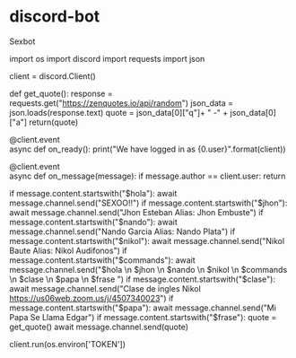 # discord-bot
Sexbot

import os
import discord
import requests 
import json 


client = discord.Client() 

def get_quote():
  response = requests.get("https://zenquotes.io/api/random")
  json_data = json.loads(response.text)
  quote = json_data[0]["q"]+ " -" + json_data[0]["a"]
  return(quote) 



@client.event  
async def on_ready(): 
   print("We have logged in as {0.user}".format(client))

@client.event     
async def on_message(message):
  if message.author == client.user:
    return  

  if message.content.startswith("$hola"):
    await message.channel.send("SEXOO!!")
  if message.content.startswith("$jhon"): 
    await message.channel.send("Jhon Esteban Alias: Jhon Embuste")
  if message.content.startswith("$nando"):
    await message.channel.send("Nando Garcia Alias: Nando Plata")
  if message.content.startswith("$nikol"):
    await  message.channel.send("Nikol Baute Alias: Nikol Audifonos")
  if message.content.startswith("$commands"):
    await message.channel.send("$hola \n $jhon \n $nando \n $nikol \n $commands \n $clase \n $papa \n $frase ")
  if message.content.startswith("$clase"):
    await message.channel.send("Clase de ingles Nikol https://us06web.zoom.us/j/4507340023") 
  if message.content.startswith("$papa"):
    await message.channel.send("Mi Papa Se Llama Edgar")
  if message.content.startswith("$frase"):
    quote =  get_quote()
    await message.channel.send(quote)

client.run(os.environ['TOKEN'])
